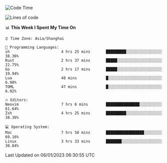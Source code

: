 <!--START_SECTION:waka-->
![Code Time](http://img.shields.io/badge/Code%20Time-1%2C105%20hrs%205%20mins-blue)

![Lines of code](https://img.shields.io/badge/From%20Hello%20World%20I%27ve%20Written-24%20Thousand%20lines%20of%20code-blue)

📊 **This Week I Spent My Time On** 

```text
⌚︎ Time Zone: Asia/Shanghai

💬 Programming Languages: 
sh                       4 hrs 25 mins       █████████░░░░░░░░░░░░░░░░   38.36% 
Rust                     2 hrs 37 mins       █████░░░░░░░░░░░░░░░░░░░░   22.75% 
Go                       2 hrs 17 mins       █████░░░░░░░░░░░░░░░░░░░░   19.94% 
Lua                      48 mins             █░░░░░░░░░░░░░░░░░░░░░░░░   6.98% 
TOML                     47 mins             █░░░░░░░░░░░░░░░░░░░░░░░░   6.92%

🔥 Editors: 
Neovim                   7 hrs 6 mins        ███████████████░░░░░░░░░░   61.64% 
Zsh                      4 hrs 25 mins       █████████░░░░░░░░░░░░░░░░   38.36%

💻 Operating System: 
Mac                      7 hrs 58 mins       █████████████████░░░░░░░░   69.16% 
Linux                    3 hrs 33 mins       ███████░░░░░░░░░░░░░░░░░░   30.84%

```


 Last Updated on 06/01/2023 06:30:55 UTC
<!--END_SECTION:waka-->

